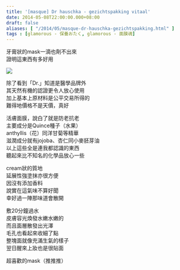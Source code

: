 ```yaml
---
title: '[masque] Dr hauschka - gezichtspakking vitaal'
date: 2014-05-08T22:00:00.000+08:00
draft: false
aliases: [ "/2014/05/masque-dr-hauschka-gezichtspakking.html" ]
tags : [glamorous - 保養おたく, glamorous - 面膜魂]
---
```


牙膏狀的mask一滴也劑不出來  
證明這東西有多好用  

[![](https://1.bp.blogspot.com/-esjesoMJkIY/XDGo1IC8O2I/AAAAAAAAEmo/O_vtARUMo4Ei3h-JIxHhCTw7d89vKr5ygCLcBGAs/s640/898.jpg)](https://1.bp.blogspot.com/-esjesoMJkIY/XDGo1IC8O2I/AAAAAAAAEmo/O_vtARUMo4Ei3h-JIxHhCTw7d89vKr5ygCLcBGAs/s1600/898.jpg)

除了看到「Dr.」知道是醫學品牌外  
其天然有機的認證更令人放心使用  
加上基本上原材料是公平交易所得的  
難得地價格不是天價，真好  
  
活膚面膜，說白了就是防老抗老  
主要成分是Quince種子（水果）  
anthyllis（花）同洋甘菊等精華  
滋潤成分就有jojoba、杏仁同小麥胚芽油  
以上這些全是連我都認識的東西  
聽起來比不知名的化學品放心一些  
  
cream狀的質地  
延展性強塗抹亦很方便  
因沒有添加香料  
說實在這氣味不算好聞  
幸好過一陣那味道會散開  
  
敷20分鐘過水  
皮膚容光煥發水嫩水嫩的  
而且面層散發出光澤  
毛孔也看起來收細了點  
整塊面就像充滿生氣的樣子  
翌日醒來上妝也是很貼面  
  
超喜歡的mask（推推推）